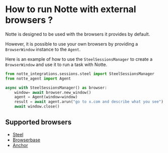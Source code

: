 # How to run Notte with external browsers ?

Notte is designed to be used with the browsers it provides by default.

However, it is possible to use your own browsers by providing a `BrowserWindow` instance to the `Agent`.

Here is an example of how to use the `SteelSessionsManager` to create a `BrowserWindow` and use it to run a task with Notte.

```python
from notte_integrations.sessions.steel import SteelSessionsManager
from notte_agent import Agent

async with SteelSessionsManager() as browser:
    window= await browser.new_window()
    agent = Agent(window=window)
    result = await agent.arun("go to x.com and describe what you see")
    await window.close()
```

## Supported browsers

- [Steel](https://steel.dev/)
- [Browserbase](https://browserbase.com/)
- [Anchor](https://anchorbrowser.io/)
